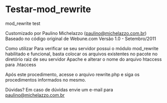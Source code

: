 Testar-mod_rewrite
==================


mod_rewrite test

Customizado por Paulino Michelazzo (paulino@michelazzo.com.br)
Baseado no código original de Webune.com
Versão 1.0 - Setembro/2011


Como utilizar
Para verificar se seu servidor possui o módulo mod_rewrite habilitado e funcional, 
basta colocar os arquivos existentes no pacote no diretório raiz de seu servidor
Apache e alterar o nome do arquivo htaccess para .htaccess

Após este procedimento, acesse o arquivo rewrite.php e siga os procedimentos informados
no mesmo.

Dúvidas?
Em caso de dúvidas envie um e-mail para paulino@michelazzo.com.br
